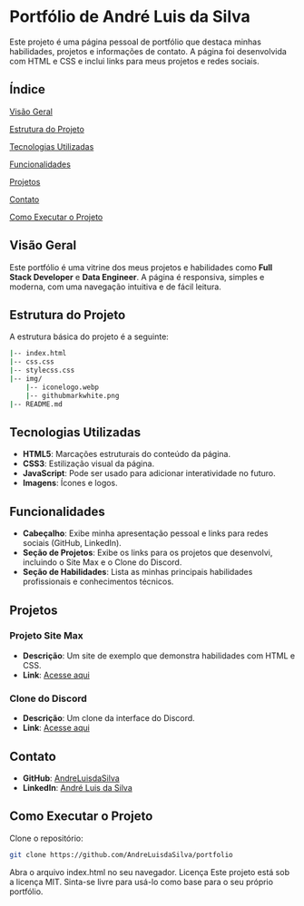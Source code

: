 # Portfólio de André Luis da Silva

Este projeto é uma página pessoal de portfólio que destaca minhas habilidades, projetos e informações de contato. A página foi desenvolvida com HTML e CSS e inclui links para meus projetos e redes sociais.

## Índice

 [Visão Geral](#visão-geral)<p/>
 [Estrutura do Projeto](#estrutura-do-projeto)<p/>
 [Tecnologias Utilizadas](#tecnologias-utilizadas)<p/>
 [Funcionalidades](#funcionalidades)<p/>
 [Projetos](#projetos)<p/>
 [Contato](#contato)<p/>
 [Como Executar o Projeto](#como-executar-o-projeto)<p/>

## Visão Geral

Este portfólio é uma vitrine dos meus projetos e habilidades como **Full Stack Developer** e **Data Engineer**. A página é responsiva, simples e moderna, com uma navegação intuitiva e de fácil leitura.

## Estrutura do Projeto

A estrutura básica do projeto é a seguinte:

```bash
|-- index.html
|-- css.css
|-- stylecss.css
|-- img/
    |-- iconelogo.webp
    |-- githubmarkwhite.png
|-- README.md
```
## Tecnologias Utilizadas

- **HTML5**: Marcações estruturais do conteúdo da página.
- **CSS3**: Estilização visual da página.
- **JavaScript**: Pode ser usado para adicionar interatividade no futuro.
- **Imagens**: Ícones e logos.

## Funcionalidades

- **Cabeçalho**: Exibe minha apresentação pessoal e links para redes sociais (GitHub, LinkedIn).
- **Seção de Projetos**: Exibe os links para os projetos que desenvolvi, incluindo o Site Max e o Clone do Discord.
- **Seção de Habilidades**: Lista as minhas principais habilidades profissionais e conhecimentos técnicos.

## Projetos

### Projeto Site Max

- **Descrição**: Um site de exemplo que demonstra habilidades com HTML e CSS.
- **Link**: [Acesse aqui](https://github.com/AndreLuisdaSilva/CSS-DIO)

### Clone do Discord

- **Descrição**: Um clone da interface do Discord.
- **Link**: [Acesse aqui](https://github.com/AndreLuisdaSilva/Clone-discord)

## Contato

- **GitHub**: [AndreLuisdaSilva](https://github.com/AndreLuisdaSilva)
- **LinkedIn**: [André Luis da Silva](https://www.linkedin.com/in/andre-luis-da-silva)

## Como Executar o Projeto

Clone o repositório:

```bash
git clone https://github.com/AndreLuisdaSilva/portfolio
```
Abra o arquivo index.html no seu navegador.
Licença
Este projeto está sob a licença MIT. Sinta-se livre para usá-lo como base para o seu próprio portfólio.
